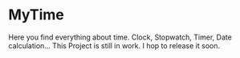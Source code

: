 # MyTime
Here you find everything about time. Clock, Stopwatch, Timer,  Date calculation...
This Project is still in work. I hop to release it soon.
